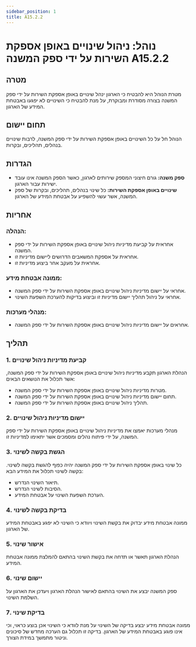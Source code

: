 ```yaml
---
sidebar_position: 1
title: A15.2.2
---
```

# נוהל: ניהול שינויים באופן אספקת השירות על ידי ספק המשנה A15.2.2

## מטרה
מטרת הנוהל היא להבטיח כי הארגון ינהל שינויים באופן אספקת השירות על ידי ספק המשנה בצורה מסודרת ומבוקרת, על מנת להבטיח כי השינויים לא יפגעו באבטחת המידע של הארגון.

## תחום יישום
הנוהל חל על כל השינויים באופן אספקת השירות על ידי ספק המשנה, לרבות שינויים בנהלים, תהליכים, ובקרות.

## הגדרות
- **ספק משנה:** גורם חיצוני המספק שירותים לארגון, כאשר הספק המשנה אינו עובד ישירות עבור הארגון.
- **שינויים באופן אספקת השירות:** כל שינוי בנהלים, תהליכים, ובקרות של ספק המשנה, אשר עשוי להשפיע על אבטחת המידע של הארגון.

## אחריות
### הנהלה:
- אחראית על קביעת מדיניות ניהול שינויים באופן אספקת השירות על ידי ספק המשנה.
- אחראית על אספקת המשאבים הדרושים ליישום מדיניות זו.
- אחראית על מעקב אחר ביצוע מדיניות זו.

### ממונה אבטחת מידע:
- אחראי על יישום מדיניות ניהול שינויים באופן אספקת השירות על ידי ספק המשנה.
- אחראי על ניהול תהליך יישום מדיניות זו וביצוע בדיקות להערכת השפעת השינוי.

### מנהלי מערכות:
- אחראים על יישום מדיניות ניהול שינויים באופן אספקת השירות על ידי ספק המשנה.

## תהליך
### 1. קביעת מדיניות ניהול שינויים
הנהלת הארגון תקבע מדיניות ניהול שינויים באופן אספקת השירות על ידי ספק המשנה, אשר תכלול את הנושאים הבאים:
- מטרות מדיניות ניהול שינויים באופן אספקת השירות על ידי ספק המשנה.
- תחום יישום מדיניות ניהול שינויים באופן אספקת השירות על ידי ספק המשנה.
- תהליך ניהול שינויים באופן אספקת השירות על ידי ספק המשנה.

### 2. יישום מדיניות ניהול שינויים
מנהלי מערכות יאמצו את מדיניות ניהול שינויים באופן אספקת השירות על ידי ספק המשנה, על ידי פיתוח נהלים ומסמכים אשר יתאימו למדיניות זו.

### 3. הגשת בקשה לשינוי
כל שינוי באופן אספקת השירות על ידי ספק המשנה יהיה כפוף להגשת בקשה לשינוי. בקשה לשינוי תכלול את המידע הבא:
- תיאור השינוי הנדרש.
- הסיבות לשינוי הנדרש.
- הערכת השפעת השינוי על אבטחת המידע.

### 4. בדיקת בקשה לשינוי
ממונה אבטחת מידע יבדוק את בקשת השינוי ויוודא כי השינוי לא יפגע באבטחת המידע של הארגון.

### 5. אישור שינוי
הנהלת הארגון תאשר או תדחה את בקשת השינוי בהתאם להמלצת ממונה אבטחת המידע.

### 6. יישום שינוי
ספק המשנה יבצע את השינוי בהתאם לאישור הנהלת הארגון ויעדכן את הארגון על השלמת השינוי.

### 7. בדיקת שינוי
ממונה אבטחת מידע יבצע בדיקה של השינוי על מנת לוודא כי השינוי אכן בוצע כראוי, וכי אינו פוגע באבטחת המידע של הארגון. בדיקה זו תכלול גם הערכה מחדש של סיכונים וניטור מתמשך במידת הצורך.